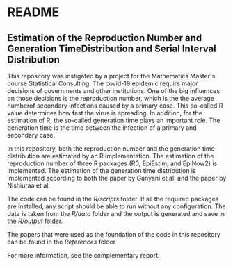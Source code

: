 # README
## Estimation of the Reproduction Number and Generation TimeDistribution and Serial Interval Distribution
This repository was instigated by a project for the Mathematics Master's course Statistical Consulting.
The covid-19 epidemic requirs major decisions of governments and other institutions. One of the big influences on those decisions is the reproduction number, which is the the average numberof secondary infections caused by a primary case. This so-called R value determines how fast the virus is spreading. In addition, for the estimation of R, the so-called generation time plays an important role. The generation time is the time between the infection of a primary and secondary case. 

In this repository, both the reproduction number and the generation time distribution are estimated by an R implementation. The estimation of the reproduction number of three R packages (R0, EpiEstim, and EpiNow2) is implemented. The estimation of the generation time distribution is implemented according to both the paper by Ganyani et al. and the paper by Nishiuraa et al.

The code can be found in the _R/scripts_ folder. If all the required packages are installed, any script should be able to run without any configuration. The data is taken from the _R/data_ folder and the output is generated and save in the _R/output_ folder. 

The papers that were used as the foundation of the code in this repository can be found in the _References_ folder

For more information, see the complementary report.
